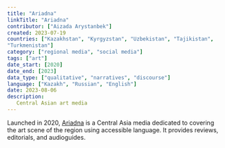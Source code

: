 ```yaml
---
title: "Ariadna"
linkTitle: "Ariadna"
contributor: ["Aizada Arystanbek"]
created: 2023-07-19
countries: ["Kazakhstan", "Kyrgyzstan", "Uzbekistan", "Tajikistan",
"Turkmenistan"]
category: ["regional media", "social media"]
tags: ["art"]
date_start: [2020]
date_end: [2023]
data_type: ["qualitative", "narratives", "discourse"]
language: ["Kazakh", "Russian", "English"]
date: 2023-08-06
description:
   Central Asian art media
---
```


Launched in 2020, [Ariadna](https://ariadna.media) is a Central Asia media dedicated to covering the art scene of the region using accessible language. It provides reviews, editorials, and audioguides.
